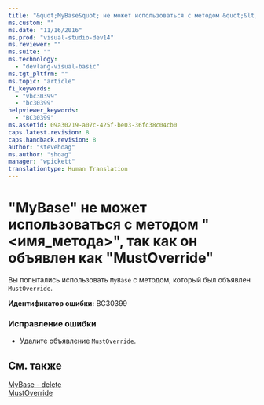 ```yaml
---
title: "&quot;MyBase&quot; не может использоваться с методом &quot;&lt;имя_метода&gt;&quot;, так как он объявлен как &quot;MustOverride&quot; | Microsoft Docs"
ms.custom: ""
ms.date: "11/16/2016"
ms.prod: "visual-studio-dev14"
ms.reviewer: ""
ms.suite: ""
ms.technology: 
  - "devlang-visual-basic"
ms.tgt_pltfrm: ""
ms.topic: "article"
f1_keywords: 
  - "vbc30399"
  - "bc30399"
helpviewer_keywords: 
  - "BC30399"
ms.assetid: 09a30219-a07c-425f-be03-36fc38c04cb0
caps.latest.revision: 8
caps.handback.revision: 8
author: "stevehoag"
ms.author: "shoag"
manager: "wpickett"
translationtype: Human Translation
---
```

# &quot;MyBase&quot; не может использоваться с методом &quot;&lt;имя_метода&gt;&quot;, так как он объявлен как &quot;MustOverride&quot;
Вы попытались использовать `MyBase` с методом, который был объявлен `MustOverride`.  
  
 **Идентификатор ошибки:** BC30399  
  
### Исправление ошибки  
  
-   Удалите объявление `MustOverride`.  
  
## См. также  
 [MyBase \- delete](http://msdn.microsoft.com/ru-ru/52491d06-6451-4f6f-9aa6-8fab59bbc2b9)   
 [MustOverride](../../visual-basic/language-reference/modifiers/mustoverride.md)